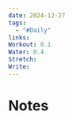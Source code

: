 ```yaml
---
date: 2024-12-27
tags:
  - "#Daily"
links: 
Workout: 0.1
Water: 0.4
Stretch: 
Write:
---
```

# Notes
